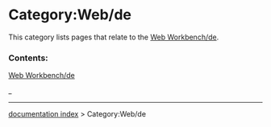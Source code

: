 # Category:Web/de
This category lists pages that relate to the [Web Workbench/de](Web_Workbench/de.md).

### Contents:

[Web Workbench/de](Web_Workbench/de.md)

_

---
[documentation index](../README.md) > Category:Web/de
